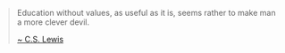 >Education without values, as useful as it is, seems rather to make man a more clever devil.
>
>[~ C.S. Lewis][cslewis]

[cslewis]: http://en.wikipedia.org/wiki/C.s._lewis